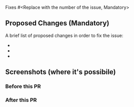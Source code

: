 Fixes #<Replace with the number of the issue, Mandatory>

## Proposed Changes (Mandatory)

A brief list of proposed changes in order to fix the issue:

  -
  -
  -

## Screenshots (where it's possibile)

### Before this PR

### After this PR